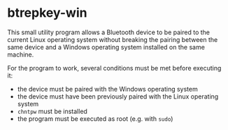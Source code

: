 # btrepkey-win

This small utility program allows a Bluetooth device to be paired to the current Linux operating system without breaking the pairing between the same device and a Windows operating system installed on the same machine. 

For the program to work, several conditions must be met before executing it:

  - the device must be paired with the Windows operating system
  - the device must have been previously paired with the Linux operating system
  - `chntpw` must be installed
  - the program must be executed as root (e.g. with `sudo`)
